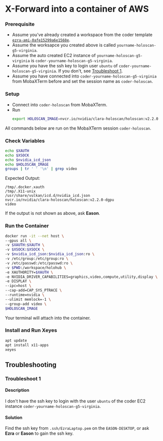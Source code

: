 # X-Forward into a container of AWS
### Prerequisite
- Assume you've already created a workspace from the coder template [`ezra-ami-0afe15299a6e1568e`](https://l0bs2qt3brgg6.pit-1.try.coder.app/templates/ezra-ami-0afe15299a6e1568e).
- Assume the worksapce you created above is called `yourname-holoscan-g5-virginia`.
- Assume the auto created EC2 instance of `yourname-holoscan-g5-virginia` is `coder-yourname-holoscan-g5-virginia`.
- Assume you have the ssh key to login user `ubuntu` of `coder-yourname-holoscan-g5-virginia`. If you don't, see [Troubleshoot 1](#troubleshoot-1).
- Assume you have connected into `coder-yourname-holoscan-g5-virginia` from MobaXTerm before and set the session name as `coder-holoscan`.
### Setup
- Connect into `coder-holoscan` from MobaXTerm.
- Run
    ```bash
    export HOLOSCAN_IMAGE=nvcr.io/nvidia/clara-holoscan/holoscan:v2.2.0-dgpu
    ```
All commands below are run on the MobaXTerm session `coder-holoscan`.
### Check Variables
```bash 
echo $XAUTH
echo $XSOCK
echo $nvidia_icd_json
echo $HOLOSCAN_IMAGE
groups | tr ' ' '\n' | grep video
```
Expected Output:
```
/tmp/.docker.xauth
/tmp/.X11-unix
/usr/share/vulkan/icd.d/nvidia_icd.json
nvcr.io/nvidia/clara-holoscan/holoscan:v2.2.0-dgpu
video
```
If the output is not shown as above, ask **Eason**.
### Run the Container
```bash
docker run -it --net host \
--gpus all \
-v $XAUTH:$XAUTH \
-v $XSOCK:$XSOCK \
-v $nvidia_icd_json:$nvidia_icd_json:ro \
-v /etc/group:/etc/group:ro \
-v /etc/passwd:/etc/passwd:ro \
-v $PWD:/workspace/holohub \
-e XAUTHORITY=$XAUTH \
-e NVIDIA_DRIVER_CAPABILITIES=graphics,video,compute,utility,display \
-e DISPLAY \
--ipc=host \
--cap-add=CAP_SYS_PTRACE \
--runtime=nvidia \
--ulimit memlock=-1 \
--group-add video \
$HOLOSCAN_IMAGE
```
Your terminal will attach into the container.
### Install and Run Xeyes
```bash
apt update
apt install x11-apps
xeyes
```
## Troubleshooting
### Troubleshoot 1
#### Description
I don't have the ssh key to login with the user `ubuntu` of the coder EC2 instance `coder-yourname-holoscan-g5-virginia`.
#### Solution
Find the ssh key from `.ssh/EzraLaptop.pem` on the `EASON-DESKTOP`, or ask **Ezra** or **Eason** to gain the ssh key.

